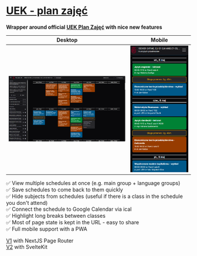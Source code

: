 # [UEK - plan zajęć](https://uek-planzajec-v3.fly.dev/)

**Wrapper around official [UEK Plan Zajęć](https://planzajec.uek.krakow.pl) with nice new features**

| Desktop                                           | Mobile                                          |
| ------------------------------------------------- | ----------------------------------------------- |
| ![Schedule view on desktop](docs/app_desktop.png) | ![Schedule view on mobile](docs/app_mobile.png) |

✅ View multiple schedules at once (e.g. main group + language groups)  
✅ Save schedules to come back to them quickly  
✅ Hide subjects from schedules (useful if there is a class in the schedule you don't attend)  
✅ Connect the schedule to Google Calendar via ical  
✅ Highlight long breaks between classes  
✅ Most of page state is kept in the URL - easy to share  
✅ Full mobile support with a PWA

[V1](https://github.com/szczursonn/uek-planzajec) with NextJS Page Router  
[V2](https://github.com/szczursonn/uek-planzajec-v2) with SvelteKit
